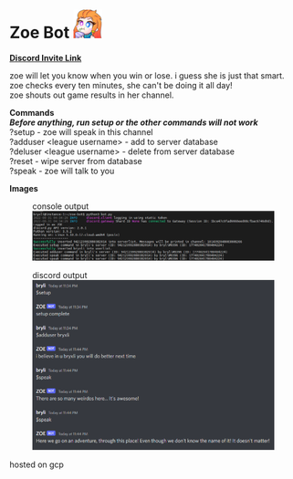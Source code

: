 # Zoe Bot  <img src=docs/assets/images/zoe.png width="50" height="50">

**[Discord Invite Link](https://discord.com/api/oauth2/authorize?client_id=1014214102459093105&permissions=2048&scope=bot)**  

zoe will let you know when you win or lose. i guess she is just that smart. zoe checks every ten minutes, she can't be doing it all day!  
zoe shouts out game results in her channel.

**Commands**  
***Before anything, run setup or the other commands will not work***   
?setup - zoe will speak in this channel  
?adduser \<league username> - add to server database  
?deluser \<league username> - delete from server database  
?reset - wipe server from database  
?speak - zoe will talk to you  

**Images**
<figure>
    <figcaption>console output</figcaption>
    <img src=docs/assets/images/console.png>
</figure>
<figure>
    <figcaption>discord output</figcaption>
    <img src=docs/assets/images/discord.png>
</figure>

hosted on gcp
